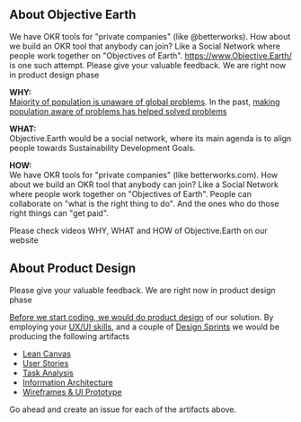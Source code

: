 About Objective Earth
---
We have OKR tools for "private companies" (like @betterworks). How about we build an OKR tool that anybody can join? Like a Social Network where people work together on "Objectives of Earth". https://www.Objective.Earth/ is one such attempt. Please give your valuable feedback. We are right now in product design phase

**WHY:**  
[Majority of population is unaware of global problems](https://scholar.google.co.in/scholar?q=Predictors+of+public+climate+change+awareness). In the past, [making population aware of problems has helped solved problems](https://en.wikipedia.org/wiki/Give_up_LPG_subsidy#cite_note-2)  

**WHAT:**  
Objective.Earth would be a social network, where its main agenda is to align people towards Sustainability Development Goals.

**HOW:**  
We have OKR tools for "private companies" (like betterworks.com). How about we build an OKR tool that anybody can join? Like a Social Network where people work together on "Objectives of Earth". People can collaborate on "what is the right thing to do". And the ones who do those right things can "get paid".  

Please check videos WHY, WHAT and HOW of Objective.Earth on our website 

About Product Design
---
Please give your valuable feedback. We are right now in product design phase

[Before we start coding, we would do product design](https://gitlab.com/smarter-codes/guidelines/software-engineering/about-software-engineering#option2-architect-review-code-review-deploy-review-repeat) of our solution. By employing your [UX/UI skills](https://github.com/togiberlin/ui-ux-designer-roadmap#-user-interface-designer-roadmap), and a couple of [Design Sprints](https://www.thesprintbook.com/articles/remote-design-sprint-guide) we would be producing the following artifacts
* [Lean Canvas](https://www.youtube.com/watch?v=pvIN9STpzCQ)
* [User Stories](https://en.wikipedia.org/wiki/User_story)
* [Task Analysis](https://www.youtube.com/watch?v=HHhAZE2Gh7U)
* [Information Architecture](https://www.usability.gov/what-and-why/information-architecture.html)
* [Wireframes & UI Prototype](https://xd.adobe.com/ideas/process/prototyping/low-fi-and-hi-fi-prototyping/)

Go ahead and create an issue for each of the artifacts above.
